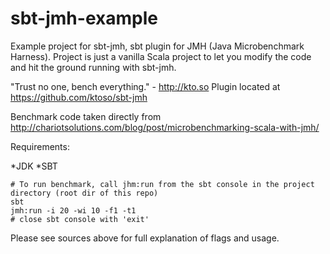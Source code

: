 # sbt-jmh-example

Example project for sbt-jmh, sbt plugin for JMH (Java Microbenchmark Harness).
Project is just a vanilla Scala project to let you modify the code and hit the ground running with sbt-jmh.

"Trust no one, bench everything." - <http://kto.so>
Plugin located at <https://github.com/ktoso/sbt-jmh>

Benchmark code taken directly from <http://chariotsolutions.com/blog/post/microbenchmarking-scala-with-jmh/>

Requirements:

*JDK
*SBT

```
# To run benchmark, call jhm:run from the sbt console in the project directory (root dir of this repo)
sbt
jmh:run -i 20 -wi 10 -f1 -t1
# close sbt console with 'exit'
```

Please see sources above for full explanation of flags and usage.

